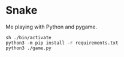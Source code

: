 # Snake

Me playing with Python and pygame.

```
sh ./bin/activate
python3 -m pip install -r requirements.txt
python3 ./game.py
```